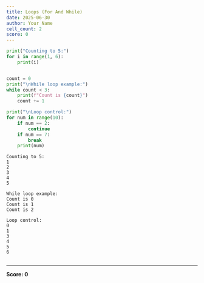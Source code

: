 ```yaml
---
title: Loops (For And While)
date: 2025-06-30
author: Your Name
cell_count: 2
score: 0
---
```


```python
print("Counting to 5:")
for i in range(1, 6):
    print(i)


count = 0
print("\nWhile loop example:")
while count < 3:
    print(f"Count is {count}")
    count += 1

print("\nLoop control:")
for num in range(10):
    if num == 2:
        continue  
    if num == 7:
        break     
    print(num)
```

    Counting to 5:
    1
    2
    3
    4
    5
    
    While loop example:
    Count is 0
    Count is 1
    Count is 2
    
    Loop control:
    0
    1
    3
    4
    5
    6



```python

```


---
**Score: 0**